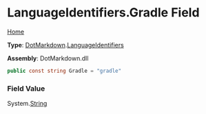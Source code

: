 # LanguageIdentifiers\.Gradle Field

[Home](../../../README.md)

**Type**: [DotMarkdown](../../README.md)\.[LanguageIdentifiers](../README.md)

**Assembly**: DotMarkdown\.dll

```csharp
public const string Gradle = "gradle"
```

### Field Value

System\.[String](https://docs.microsoft.com/en-us/dotnet/api/system.string)